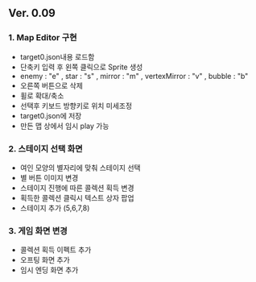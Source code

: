## Ver. 0.09

### 1. Map Editor 구현
- target0.json내용 로드함
- 단축키 입력 후 왼쪽 클릭으로 Sprite 생성
- enemy : "e" , star : "s" , mirror : "m" , vertexMirror : "v" , bubble : "b"
- 오른쪽 버튼으로 삭제
- 휠로 확대/축소
- 선택후 키보드 방향키로 위치 미세조정
- target0.json에 저장
- 만든 맵 상에서 임시 play 가능

### 2. 스테이지 선택 화면
- 여인 모양의 별자리에 맞춰 스테이지 선택
- 별 버튼 이미지 변경
- 스테이지 진행에 따른 콜렉션 획득 변경
- 획득한 콜렉션 클릭시 텍스트 상자 팝업
- 스테이지 추가 (5,6,7,8)

### 3. 게임 화면 변경
- 콜렉션 획득 이펙트 추가
- 오프팅 화면 추가
- 임시 엔딩 화면 추가

